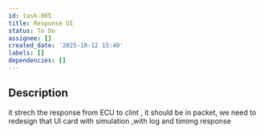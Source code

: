 ```yaml
---
id: task-005
title: Response UI
status: To Do
assignee: []
created_date: '2025-10-12 15:40'
labels: []
dependencies: []
---
```


## Description

<!-- SECTION:DESCRIPTION:BEGIN -->
it strech the response from ECU to clint , it should be in packet,
we need to redesign that UI card with simulation ,with log and timimg response
<!-- SECTION:DESCRIPTION:END -->
